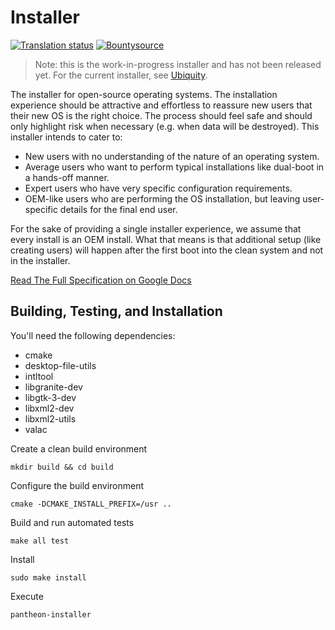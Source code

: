 # Installer
[![Translation status](https://l10n.elementary.io/widgets/installer/-/svg-badge.svg)](https://l10n.elementary.io/projects/installer/?utm_source=widget)
[![Bountysource](https://www.bountysource.com/badge/tracker?tracker_id=46189108)](https://www.bountysource.com/trackers/46189108-elementary-pantheon-installer)

> Note: this is the work-in-progress installer and has not been released yet. For the current installer, see [Ubiquity](https://wiki.ubuntu.com/Ubiquity).

The installer for open-source operating systems. The installation experience should be attractive and effortless to reassure new users that their new OS is the right choice. The process should feel safe and should only highlight risk when necessary (e.g. when data will be destroyed). This installer intends to cater to:
- New users with no understanding of the nature of an operating system.
- Average users who want to perform typical installations like dual-boot in a hands-off manner.
- Expert users who have very specific configuration requirements.
- OEM-like users who are performing the OS installation, but leaving user-specific details for the final end user.

For the sake of providing a single installer experience, we assume that every install is an OEM install. What that means is that additional setup (like creating users) will happen after the first boot into the clean system and not in the installer.

[Read The Full Specification on Google Docs](https://docs.google.com/document/d/1Sw07eNjORV1rBEGhlWJmD39BgNBVNbJEJhLzrc_6T0w/edit)

## Building, Testing, and Installation

You'll need the following dependencies:

 - cmake
 - desktop-file-utils
 - intltool
 - libgranite-dev
 - libgtk-3-dev
 - libxml2-dev
 - libxml2-utils
 - valac

Create a clean build environment

    mkdir build && cd build
    
Configure the build environment

    cmake -DCMAKE_INSTALL_PREFIX=/usr ..

Build and run automated tests

    make all test
    
Install

    sudo make install

Execute

    pantheon-installer

